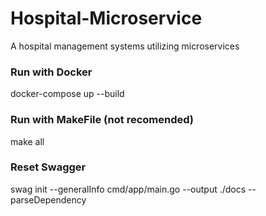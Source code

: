 # Hospital-Microservice
A hospital management systems utilizing microservices

### Run with Docker
docker-compose up --build

### Run with MakeFile (not recomended)
make all

### Reset Swagger
swag init --generalInfo cmd/app/main.go --output ./docs --parseDependency

